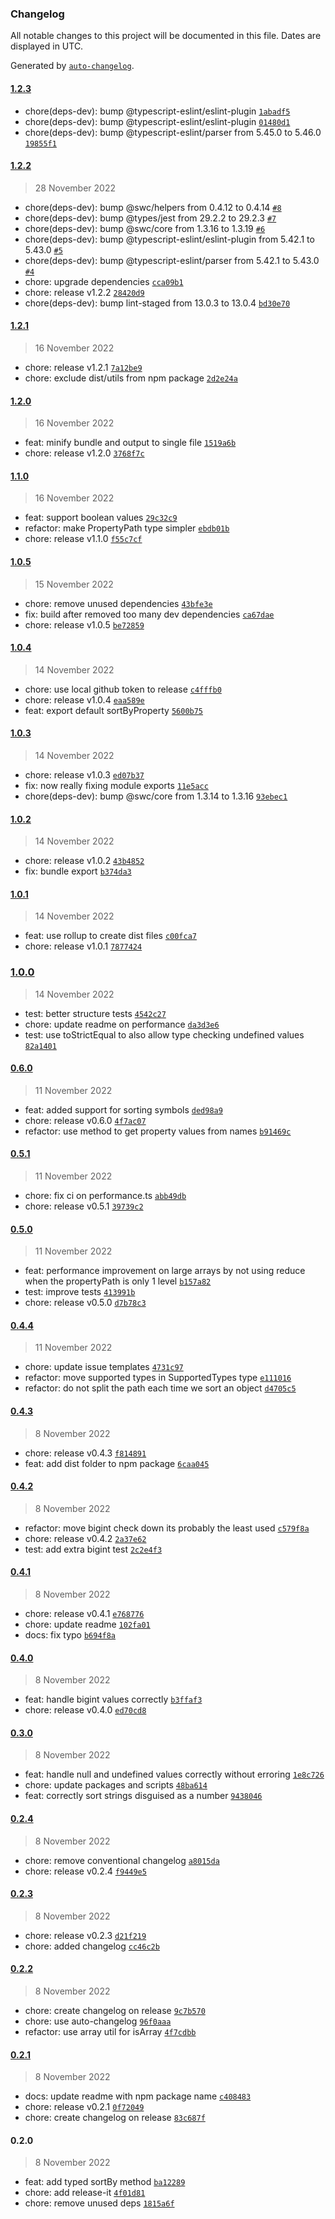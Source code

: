 ### Changelog

All notable changes to this project will be documented in this file. Dates are displayed in UTC.

Generated by [`auto-changelog`](https://github.com/CookPete/auto-changelog).

#### [1.2.3](https://github.com/jvandenaardweg/sort-by-property/compare/1.2.2...1.2.3)

- chore(deps-dev): bump @typescript-eslint/eslint-plugin [`1abadf5`](https://github.com/jvandenaardweg/sort-by-property/commit/1abadf5aaadc019eb4e1db469d0a55420367450c)
- chore(deps-dev): bump @typescript-eslint/eslint-plugin [`01480d1`](https://github.com/jvandenaardweg/sort-by-property/commit/01480d1f8df2c80d23620cbb3c16f872314833a2)
- chore(deps-dev): bump @typescript-eslint/parser from 5.45.0 to 5.46.0 [`19855f1`](https://github.com/jvandenaardweg/sort-by-property/commit/19855f1f415095540e9a23df1406008c89121916)

#### [1.2.2](https://github.com/jvandenaardweg/sort-by-property/compare/1.2.1...1.2.2)

> 28 November 2022

- chore(deps-dev): bump @swc/helpers from 0.4.12 to 0.4.14 [`#8`](https://github.com/jvandenaardweg/sort-by-property/pull/8)
- chore(deps-dev): bump @types/jest from 29.2.2 to 29.2.3 [`#7`](https://github.com/jvandenaardweg/sort-by-property/pull/7)
- chore(deps-dev): bump @swc/core from 1.3.16 to 1.3.19 [`#6`](https://github.com/jvandenaardweg/sort-by-property/pull/6)
- chore(deps-dev): bump @typescript-eslint/eslint-plugin from 5.42.1 to 5.43.0 [`#5`](https://github.com/jvandenaardweg/sort-by-property/pull/5)
- chore(deps-dev): bump @typescript-eslint/parser from 5.42.1 to 5.43.0 [`#4`](https://github.com/jvandenaardweg/sort-by-property/pull/4)
- chore: upgrade dependencies [`cca09b1`](https://github.com/jvandenaardweg/sort-by-property/commit/cca09b19de40789bc0d8c00ce2343daece8eae0a)
- chore: release v1.2.2 [`28420d9`](https://github.com/jvandenaardweg/sort-by-property/commit/28420d902e597e53aff948fc3b1beda58b339ebf)
- chore(deps-dev): bump lint-staged from 13.0.3 to 13.0.4 [`bd30e70`](https://github.com/jvandenaardweg/sort-by-property/commit/bd30e70c9583fe89215107b9ce52db77a5b06240)

#### [1.2.1](https://github.com/jvandenaardweg/sort-by-property/compare/1.2.0...1.2.1)

> 16 November 2022

- chore: release v1.2.1 [`7a12be9`](https://github.com/jvandenaardweg/sort-by-property/commit/7a12be98851277dee3e5aa0b0c288a89a868b609)
- chore: exclude dist/utils from npm package [`2d2e24a`](https://github.com/jvandenaardweg/sort-by-property/commit/2d2e24ab3b225f144c34413cf673e91b292fd1ca)

#### [1.2.0](https://github.com/jvandenaardweg/sort-by-property/compare/1.1.0...1.2.0)

> 16 November 2022

- feat: minify bundle and output to single file [`1519a6b`](https://github.com/jvandenaardweg/sort-by-property/commit/1519a6bf8d4206c776e9d824eab21370df800110)
- chore: release v1.2.0 [`3768f7c`](https://github.com/jvandenaardweg/sort-by-property/commit/3768f7cd9a9b1af385eb55a9b861d0bb60fde410)

#### [1.1.0](https://github.com/jvandenaardweg/sort-by-property/compare/1.0.5...1.1.0)

> 16 November 2022

- feat: support boolean values [`29c32c9`](https://github.com/jvandenaardweg/sort-by-property/commit/29c32c9dc822bb0b31e65900eedfc3a1f7dfe45c)
- refactor: make PropertyPath type simpler [`ebdb01b`](https://github.com/jvandenaardweg/sort-by-property/commit/ebdb01bd419f4089ae5e8b220df25915a3cff625)
- chore: release v1.1.0 [`f55c7cf`](https://github.com/jvandenaardweg/sort-by-property/commit/f55c7cfb4f2a1726aa8f47364d41904368aaa472)

#### [1.0.5](https://github.com/jvandenaardweg/sort-by-property/compare/1.0.4...1.0.5)

> 15 November 2022

- chore: remove unused dependencies [`43bfe3e`](https://github.com/jvandenaardweg/sort-by-property/commit/43bfe3ef134daf91c37398b3f52a8cc3a7c15312)
- fix: build after removed too many dev dependencies [`ca67dae`](https://github.com/jvandenaardweg/sort-by-property/commit/ca67dae73cffeab7b6d5200230d057814bf0a9ee)
- chore: release v1.0.5 [`be72859`](https://github.com/jvandenaardweg/sort-by-property/commit/be72859734271db955d01ab5fcf704e681429412)

#### [1.0.4](https://github.com/jvandenaardweg/sort-by-property/compare/1.0.3...1.0.4)

> 14 November 2022

- chore: use local github token to release [`c4fffb0`](https://github.com/jvandenaardweg/sort-by-property/commit/c4fffb0b5b19093843076ca6726b2d41d1efed01)
- chore: release v1.0.4 [`eaa589e`](https://github.com/jvandenaardweg/sort-by-property/commit/eaa589e3cd367ccb68c0bdbe07da1bce5369ac40)
- feat: export default sortByProperty [`5600b75`](https://github.com/jvandenaardweg/sort-by-property/commit/5600b75136d1b21f2aae4edb9bdccf2ce3f63c41)

#### [1.0.3](https://github.com/jvandenaardweg/sort-by-property/compare/1.0.2...1.0.3)

> 14 November 2022

- chore: release v1.0.3 [`ed07b37`](https://github.com/jvandenaardweg/sort-by-property/commit/ed07b3718737e6a162abf4ccb56f0fd82adc0cf0)
- fix: now really fixing module exports [`11e5acc`](https://github.com/jvandenaardweg/sort-by-property/commit/11e5accaac0858a75b3cd5b4443f356373af6b05)
- chore(deps-dev): bump @swc/core from 1.3.14 to 1.3.16 [`93ebec1`](https://github.com/jvandenaardweg/sort-by-property/commit/93ebec1be071237bff49940662296d84ad1d9318)

#### [1.0.2](https://github.com/jvandenaardweg/sort-by-property/compare/1.0.1...1.0.2)

> 14 November 2022

- chore: release v1.0.2 [`43b4852`](https://github.com/jvandenaardweg/sort-by-property/commit/43b4852b1ad6d4c96c540deb8cadc07a3782c47e)
- fix: bundle export [`b374da3`](https://github.com/jvandenaardweg/sort-by-property/commit/b374da3bbbe906dbdaf8d4a17103c8f0690df9c7)

#### [1.0.1](https://github.com/jvandenaardweg/sort-by-property/compare/1.0.0...1.0.1)

> 14 November 2022

- feat: use rollup to create dist files [`c00fca7`](https://github.com/jvandenaardweg/sort-by-property/commit/c00fca7bd327be71ea48f375ac27983d7a0750c5)
- chore: release v1.0.1 [`7877424`](https://github.com/jvandenaardweg/sort-by-property/commit/78774241a38b35e742236ee7e328143c710fc1d0)

### [1.0.0](https://github.com/jvandenaardweg/sort-by-property/compare/0.6.0...1.0.0)

> 14 November 2022

- test: better structure tests [`4542c27`](https://github.com/jvandenaardweg/sort-by-property/commit/4542c277a3511c5f9c3309c5cb6418944114c222)
- chore: update readme on performance [`da3d3e6`](https://github.com/jvandenaardweg/sort-by-property/commit/da3d3e60dfd5b5aaa5ae64b80ee5a24bbb228da1)
- test: use toStrictEqual to also allow type checking undefined values [`82a1401`](https://github.com/jvandenaardweg/sort-by-property/commit/82a1401d0801453a3a2b990186b5f5b08c09c302)

#### [0.6.0](https://github.com/jvandenaardweg/sort-by-property/compare/0.5.1...0.6.0)

> 11 November 2022

- feat: added support for sorting symbols [`ded98a9`](https://github.com/jvandenaardweg/sort-by-property/commit/ded98a97d1e4bfdf556a2fb46b9d0b4e990a3a85)
- chore: release v0.6.0 [`4f7ac07`](https://github.com/jvandenaardweg/sort-by-property/commit/4f7ac0782409964f59bf0c8a09980e9aca676600)
- refactor: use method to get property values from names [`b91469c`](https://github.com/jvandenaardweg/sort-by-property/commit/b91469c2a01296ae68cf8c40ae33dd383145498b)

#### [0.5.1](https://github.com/jvandenaardweg/sort-by-property/compare/0.5.0...0.5.1)

> 11 November 2022

- chore: fix ci on performance.ts [`abb49db`](https://github.com/jvandenaardweg/sort-by-property/commit/abb49db85691c2b17778ea3661d19b5cbcf171be)
- chore: release v0.5.1 [`39739c2`](https://github.com/jvandenaardweg/sort-by-property/commit/39739c2e5d566683283cdd809ed553d00319730a)

#### [0.5.0](https://github.com/jvandenaardweg/sort-by-property/compare/0.4.4...0.5.0)

> 11 November 2022

- feat: performance improvement on large arrays by not using reduce when the propertyPath is only 1 level [`b157a82`](https://github.com/jvandenaardweg/sort-by-property/commit/b157a82eb2bcca1d3d20fe4d1e552620481f408d)
- test: improve tests [`413991b`](https://github.com/jvandenaardweg/sort-by-property/commit/413991bdda28edcc063224119564f1c9398f19ee)
- chore: release v0.5.0 [`d7b78c3`](https://github.com/jvandenaardweg/sort-by-property/commit/d7b78c31288798a775d2dbb95cd875c409b72add)

#### [0.4.4](https://github.com/jvandenaardweg/sort-by-property/compare/0.4.3...0.4.4)

> 11 November 2022

- chore: update issue templates [`4731c97`](https://github.com/jvandenaardweg/sort-by-property/commit/4731c972c51eb91878eda2a6dab9976ff7811b57)
- refactor: move supported types in SupportedTypes type [`e111016`](https://github.com/jvandenaardweg/sort-by-property/commit/e1110166170c446fae6d83feb19d8b448bc218ff)
- refactor: do not split the path each time we sort an object [`d4705c5`](https://github.com/jvandenaardweg/sort-by-property/commit/d4705c5845212cecbe07f1a884f03068b6bdaab5)

#### [0.4.3](https://github.com/jvandenaardweg/sort-by-property/compare/0.4.2...0.4.3)

> 8 November 2022

- chore: release v0.4.3 [`f814891`](https://github.com/jvandenaardweg/sort-by-property/commit/f814891790ac815ad394df8fe4bdb766694f694a)
- feat: add dist folder to npm package [`6caa045`](https://github.com/jvandenaardweg/sort-by-property/commit/6caa0456be7b6e1e0ed7cde64d7c4b2604008972)

#### [0.4.2](https://github.com/jvandenaardweg/sort-by-property/compare/0.4.1...0.4.2)

> 8 November 2022

- refactor: move bigint check down its probably the least used [`c579f8a`](https://github.com/jvandenaardweg/sort-by-property/commit/c579f8a9e52908d9303ab9689f85ea647b21ae71)
- chore: release v0.4.2 [`2a37e62`](https://github.com/jvandenaardweg/sort-by-property/commit/2a37e626d2f7d209047bc7fac628f494e4df86a3)
- test: add extra bigint test [`2c2e4f3`](https://github.com/jvandenaardweg/sort-by-property/commit/2c2e4f3fa50053f701f8991d012d30fcf0a82315)

#### [0.4.1](https://github.com/jvandenaardweg/sort-by-property/compare/0.4.0...0.4.1)

> 8 November 2022

- chore: release v0.4.1 [`e768776`](https://github.com/jvandenaardweg/sort-by-property/commit/e768776043dd8dcf64843e476d83e8b5209945b9)
- chore: update readme [`102fa01`](https://github.com/jvandenaardweg/sort-by-property/commit/102fa017b8aa484c1209e56951444242281b4b9a)
- docs: fix typo [`b694f8a`](https://github.com/jvandenaardweg/sort-by-property/commit/b694f8aa567774ac9b23da4df62751eca857cbea)

#### [0.4.0](https://github.com/jvandenaardweg/sort-by-property/compare/0.3.0...0.4.0)

> 8 November 2022

- feat: handle bigint values correctly [`b3ffaf3`](https://github.com/jvandenaardweg/sort-by-property/commit/b3ffaf3656c38b62bffcbec3682f4313940df2e1)
- chore: release v0.4.0 [`ed70cd8`](https://github.com/jvandenaardweg/sort-by-property/commit/ed70cd8f64baa843c9526620bbdd646c5b976a02)

#### [0.3.0](https://github.com/jvandenaardweg/sort-by-property/compare/0.2.4...0.3.0)

> 8 November 2022

- feat: handle null and undefined values correctly without erroring [`1e8c726`](https://github.com/jvandenaardweg/sort-by-property/commit/1e8c7268243adfafec4d45d0b48beb70583f194e)
- chore: update packages and scripts [`48ba614`](https://github.com/jvandenaardweg/sort-by-property/commit/48ba6144a19f32563e5100c3dfc4b7130e09f044)
- feat: correctly sort strings disguised as a number [`9438046`](https://github.com/jvandenaardweg/sort-by-property/commit/94380463b7d7b6f4bbf46774d938bf04881958d5)

#### [0.2.4](https://github.com/jvandenaardweg/sort-by-property/compare/0.2.3...0.2.4)

> 8 November 2022

- chore: remove conventional changelog [`a8015da`](https://github.com/jvandenaardweg/sort-by-property/commit/a8015da16539bb7f449805415f90e28235beaefe)
- chore: release v0.2.4 [`f9449e5`](https://github.com/jvandenaardweg/sort-by-property/commit/f9449e5d302c203e1e11d1dd7a2ad094696c768e)

#### [0.2.3](https://github.com/jvandenaardweg/sort-by-property/compare/0.2.2...0.2.3)

> 8 November 2022

- chore: release v0.2.3 [`d21f219`](https://github.com/jvandenaardweg/sort-by-property/commit/d21f219c1f0e9a5008dab9b228770de5e26c0b1a)
- chore: added changelog [`cc46c2b`](https://github.com/jvandenaardweg/sort-by-property/commit/cc46c2b7846e3ec9355fb3443c3ac8f23d8ca70b)

#### [0.2.2](https://github.com/jvandenaardweg/sort-by-property/compare/0.2.1...0.2.2)

> 8 November 2022

- chore: create changelog on release [`9c7b570`](https://github.com/jvandenaardweg/sort-by-property/commit/9c7b570ebb64679a194d4f33600029dcea67934e)
- chore: use auto-changelog [`96f0aaa`](https://github.com/jvandenaardweg/sort-by-property/commit/96f0aaa2d01fd709b86dc822eb276dcbdfb08f8b)
- refactor: use array util for isArray [`4f7cdbb`](https://github.com/jvandenaardweg/sort-by-property/commit/4f7cdbb773cf6f32af746399251943992d407e8c)

#### [0.2.1](https://github.com/jvandenaardweg/sort-by-property/compare/0.2.0...0.2.1)

> 8 November 2022

- docs: update readme with npm package name [`c408483`](https://github.com/jvandenaardweg/sort-by-property/commit/c408483010cbce2534c39510d2f9a9a47cf98d4e)
- chore: release v0.2.1 [`0f72049`](https://github.com/jvandenaardweg/sort-by-property/commit/0f720497a3fc8bb0b808dcd813e12ec16c48ade7)
- chore: create changelog on release [`83c687f`](https://github.com/jvandenaardweg/sort-by-property/commit/83c687fd03b0e79aa5883f2334e6599f45984dbf)

#### 0.2.0

> 8 November 2022

- feat: add typed sortBy method [`ba12289`](https://github.com/jvandenaardweg/sort-by-property/commit/ba122899554a437e9b326b2051cd2cce16ad834a)
- chore: add release-it [`4f01d81`](https://github.com/jvandenaardweg/sort-by-property/commit/4f01d8138733955b97ea3000b8adb6cf1dab0af8)
- chore: remove unused deps [`1815a6f`](https://github.com/jvandenaardweg/sort-by-property/commit/1815a6ff3c1a6e44fbfc77183a9fdba98d4aa67d)
